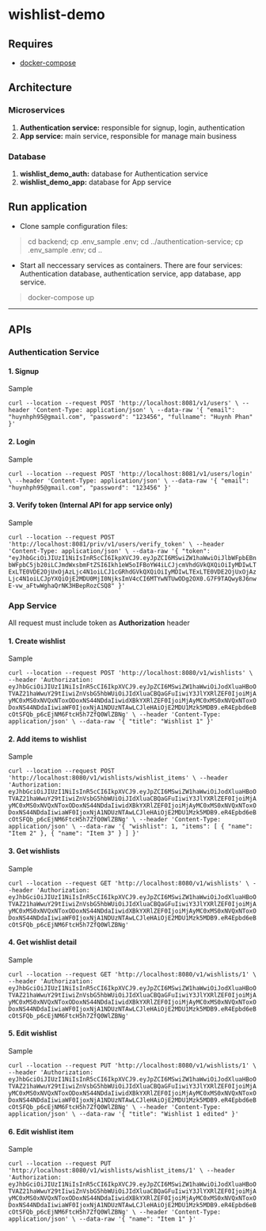 # wishlist-demo
## Requires
* [docker-compose](https://docs.docker.com/compose/install/)
## Architecture
### Microservices
1. **Authentication service:** responsible for signup, login, authentication
2. **App service:** main service, responsible for manage main business
### Database
1. **wishlist_demo_auth:** database for Authentication service
2. **wishlist_demo_app:** database for App service
## Run application
* Clone sample configuration files:
> cd backend; cp .env_sample .env; cd ../authentication-service; cp .env_sample .env; cd ..
* Start all neccessary services as containers. There are four services: Authentication database, authentication service, app database, app service.
> docker-compose up
***
## APIs
### Authentication Service
#### **1. Signup**
Sample

`curl --location --request POST 'http://localhost:8081/v1/users' \
--header 'Content-Type: application/json' \
--data-raw '{
    "email": "huynhph95@gmail.com",
    "password": "123456",
    "fullname": "Huynh Phan"
}'`
#### **2. Login**
Sample

`curl --location --request POST 'http://localhost:8081/v1/users/login' \
--header 'Content-Type: application/json' \
--data-raw '{
    "email": "huynhph95@gmail.com",
    "password": "123456"
}'`
#### **3. Verify token** (Internal API for app service only)
Sample

`curl --location --request POST 'http://localhost:8081/priv/v1/users/verify_token' \
--header 'Content-Type: application/json' \
--data-raw '{
    "token": "eyJhbGciOiJIUzI1NiIsInR5cCI6IkpXVCJ9.eyJpZCI6MSwiZW1haWwiOiJlbWFpbEBnbWFpbC5jb20iLCJmdWxsbmFtZSI6Ikh1eW5oIFBoYW4iLCJjcmVhdGVkQXQiOiIyMDIwLTExLTE0VDE2OjUxOjAzLjc4N1oiLCJ1cGRhdGVkQXQiOiIyMDIwLTExLTE0VDE2OjUxOjAzLjc4N1oiLCJpYXQiOjE2MDU0MjI0NjksImV4cCI6MTYwNTUwODg2OX0.G7F9TAQwy8J6nwE-vw_aFtwWghaQrNK3HBepRozCSQ8"
}'`
### App Service
All request must include token as **Authorization** header
#### **1. Create wishlist**
Sample

`curl --location --request POST 'http://localhost:8080/v1/wishlists' \
--header 'Authorization: eyJhbGciOiJIUzI1NiIsInR5cCI6IkpXVCJ9.eyJpZCI6MSwiZW1haWwiOiJodXluaHBoOTVAZ21haWwuY29tIiwiZnVsbG5hbWUiOiJIdXluaCBQaGFuIiwiY3JlYXRlZEF0IjoiMjAyMC0xMS0xNVQxNToxODoxNS44NDdaIiwidXBkYXRlZEF0IjoiMjAyMC0xMS0xNVQxNToxODoxNS44NDdaIiwiaWF0IjoxNjA1NDUzNTAwLCJleHAiOjE2MDU1Mzk5MDB9.eR4Epbd6eBcOtSFQb_p6cEjNM6FtcH5h7ZfQ0WlZBNg' \
--header 'Content-Type: application/json' \
--data-raw '{
    "title": "Wishlist 1"
}'`
#### **2. Add items to wishlist**
Sample

`curl --location --request POST 'http://localhost:8080/v1/wishlists/wishlist_items' \
--header 'Authorization: eyJhbGciOiJIUzI1NiIsInR5cCI6IkpXVCJ9.eyJpZCI6MSwiZW1haWwiOiJodXluaHBoOTVAZ21haWwuY29tIiwiZnVsbG5hbWUiOiJIdXluaCBQaGFuIiwiY3JlYXRlZEF0IjoiMjAyMC0xMS0xNVQxNToxODoxNS44NDdaIiwidXBkYXRlZEF0IjoiMjAyMC0xMS0xNVQxNToxODoxNS44NDdaIiwiaWF0IjoxNjA1NDUzNTAwLCJleHAiOjE2MDU1Mzk5MDB9.eR4Epbd6eBcOtSFQb_p6cEjNM6FtcH5h7ZfQ0WlZBNg' \
--header 'Content-Type: application/json' \
--data-raw '{
    "wishlist": 1,
    "items": [
        {
            "name": "Item 2"
        },
        {
            "name": "Item 3"
        }
    ]
}'`
#### **3. Get wishlists**
Sample

`curl --location --request GET 'http://localhost:8080/v1/wishlists' \
--header 'Authorization: eyJhbGciOiJIUzI1NiIsInR5cCI6IkpXVCJ9.eyJpZCI6MSwiZW1haWwiOiJodXluaHBoOTVAZ21haWwuY29tIiwiZnVsbG5hbWUiOiJIdXluaCBQaGFuIiwiY3JlYXRlZEF0IjoiMjAyMC0xMS0xNVQxNToxODoxNS44NDdaIiwidXBkYXRlZEF0IjoiMjAyMC0xMS0xNVQxNToxODoxNS44NDdaIiwiaWF0IjoxNjA1NDUzNTAwLCJleHAiOjE2MDU1Mzk5MDB9.eR4Epbd6eBcOtSFQb_p6cEjNM6FtcH5h7ZfQ0WlZBNg'`
#### **4. Get wishlist detail**
Sample

`curl --location --request GET 'http://localhost:8080/v1/wishlists/1' \
--header 'Authorization: eyJhbGciOiJIUzI1NiIsInR5cCI6IkpXVCJ9.eyJpZCI6MSwiZW1haWwiOiJodXluaHBoOTVAZ21haWwuY29tIiwiZnVsbG5hbWUiOiJIdXluaCBQaGFuIiwiY3JlYXRlZEF0IjoiMjAyMC0xMS0xNVQxNToxODoxNS44NDdaIiwidXBkYXRlZEF0IjoiMjAyMC0xMS0xNVQxNToxODoxNS44NDdaIiwiaWF0IjoxNjA1NDUzNTAwLCJleHAiOjE2MDU1Mzk5MDB9.eR4Epbd6eBcOtSFQb_p6cEjNM6FtcH5h7ZfQ0WlZBNg'`
#### **5. Edit wishlist**
Sample

`curl --location --request PUT 'http://localhost:8080/v1/wishlists/1' \
--header 'Authorization: eyJhbGciOiJIUzI1NiIsInR5cCI6IkpXVCJ9.eyJpZCI6MSwiZW1haWwiOiJodXluaHBoOTVAZ21haWwuY29tIiwiZnVsbG5hbWUiOiJIdXluaCBQaGFuIiwiY3JlYXRlZEF0IjoiMjAyMC0xMS0xNVQxNToxODoxNS44NDdaIiwidXBkYXRlZEF0IjoiMjAyMC0xMS0xNVQxNToxODoxNS44NDdaIiwiaWF0IjoxNjA1NDUzNTAwLCJleHAiOjE2MDU1Mzk5MDB9.eR4Epbd6eBcOtSFQb_p6cEjNM6FtcH5h7ZfQ0WlZBNg' \
--header 'Content-Type: application/json' \
--data-raw '{
    "title": "Wishlist 1 edited"
}'`
#### **6. Edit wishlist item**
Sample

`curl --location --request PUT 'http://localhost:8080/v1/wishlists/wishlist_items/1' \
--header 'Authorization: eyJhbGciOiJIUzI1NiIsInR5cCI6IkpXVCJ9.eyJpZCI6MSwiZW1haWwiOiJodXluaHBoOTVAZ21haWwuY29tIiwiZnVsbG5hbWUiOiJIdXluaCBQaGFuIiwiY3JlYXRlZEF0IjoiMjAyMC0xMS0xNVQxNToxODoxNS44NDdaIiwidXBkYXRlZEF0IjoiMjAyMC0xMS0xNVQxNToxODoxNS44NDdaIiwiaWF0IjoxNjA1NDUzNTAwLCJleHAiOjE2MDU1Mzk5MDB9.eR4Epbd6eBcOtSFQb_p6cEjNM6FtcH5h7ZfQ0WlZBNg' \
--header 'Content-Type: application/json' \
--data-raw '{
    "name": "Item 1"
}'`

